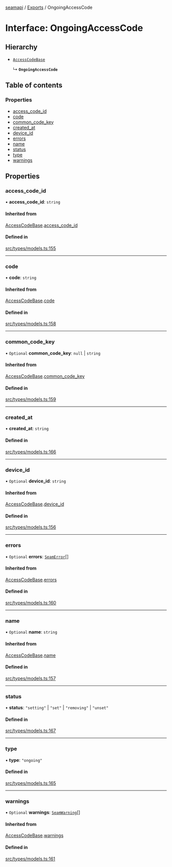 [seamapi](../README.md) / [Exports](../modules.md) / OngoingAccessCode

# Interface: OngoingAccessCode

## Hierarchy

- [`AccessCodeBase`](AccessCodeBase.md)

  ↳ **`OngoingAccessCode`**

## Table of contents

### Properties

- [access\_code\_id](OngoingAccessCode.md#access_code_id)
- [code](OngoingAccessCode.md#code)
- [common\_code\_key](OngoingAccessCode.md#common_code_key)
- [created\_at](OngoingAccessCode.md#created_at)
- [device\_id](OngoingAccessCode.md#device_id)
- [errors](OngoingAccessCode.md#errors)
- [name](OngoingAccessCode.md#name)
- [status](OngoingAccessCode.md#status)
- [type](OngoingAccessCode.md#type)
- [warnings](OngoingAccessCode.md#warnings)

## Properties

### access\_code\_id

• **access\_code\_id**: `string`

#### Inherited from

[AccessCodeBase](AccessCodeBase.md).[access_code_id](AccessCodeBase.md#access_code_id)

#### Defined in

[src/types/models.ts:155](https://github.com/seamapi/javascript/blob/main/src/types/models.ts#L155)

___

### code

• **code**: `string`

#### Inherited from

[AccessCodeBase](AccessCodeBase.md).[code](AccessCodeBase.md#code)

#### Defined in

[src/types/models.ts:158](https://github.com/seamapi/javascript/blob/main/src/types/models.ts#L158)

___

### common\_code\_key

• `Optional` **common\_code\_key**: ``null`` \| `string`

#### Inherited from

[AccessCodeBase](AccessCodeBase.md).[common_code_key](AccessCodeBase.md#common_code_key)

#### Defined in

[src/types/models.ts:159](https://github.com/seamapi/javascript/blob/main/src/types/models.ts#L159)

___

### created\_at

• **created\_at**: `string`

#### Defined in

[src/types/models.ts:166](https://github.com/seamapi/javascript/blob/main/src/types/models.ts#L166)

___

### device\_id

• `Optional` **device\_id**: `string`

#### Inherited from

[AccessCodeBase](AccessCodeBase.md).[device_id](AccessCodeBase.md#device_id)

#### Defined in

[src/types/models.ts:156](https://github.com/seamapi/javascript/blob/main/src/types/models.ts#L156)

___

### errors

• `Optional` **errors**: [`SeamError`](SeamError.md)[]

#### Inherited from

[AccessCodeBase](AccessCodeBase.md).[errors](AccessCodeBase.md#errors)

#### Defined in

[src/types/models.ts:160](https://github.com/seamapi/javascript/blob/main/src/types/models.ts#L160)

___

### name

• `Optional` **name**: `string`

#### Inherited from

[AccessCodeBase](AccessCodeBase.md).[name](AccessCodeBase.md#name)

#### Defined in

[src/types/models.ts:157](https://github.com/seamapi/javascript/blob/main/src/types/models.ts#L157)

___

### status

• **status**: ``"setting"`` \| ``"set"`` \| ``"removing"`` \| ``"unset"``

#### Defined in

[src/types/models.ts:167](https://github.com/seamapi/javascript/blob/main/src/types/models.ts#L167)

___

### type

• **type**: ``"ongoing"``

#### Defined in

[src/types/models.ts:165](https://github.com/seamapi/javascript/blob/main/src/types/models.ts#L165)

___

### warnings

• `Optional` **warnings**: [`SeamWarning`](SeamWarning.md)[]

#### Inherited from

[AccessCodeBase](AccessCodeBase.md).[warnings](AccessCodeBase.md#warnings)

#### Defined in

[src/types/models.ts:161](https://github.com/seamapi/javascript/blob/main/src/types/models.ts#L161)

